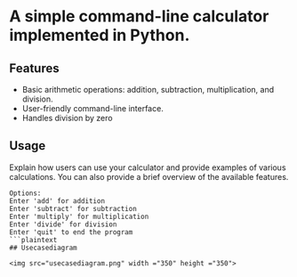 # A simple command-line calculator implemented in Python.
## Features
- Basic arithmetic operations: addition, subtraction, multiplication, and division.
- User-friendly command-line interface.
- Handles division by zero
## Usage
Explain how users can use your calculator and provide examples of various calculations. You can also provide a brief overview of the available features.
```plaintext
Options:
Enter 'add' for addition
Enter 'subtract' for subtraction
Enter 'multiply' for multiplication
Enter 'divide' for division
Enter 'quit' to end the program
```plaintext
## Usecasediagram

<img src="usecasediagram.png" width ="350" height ="350">

